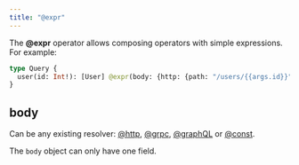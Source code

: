 ```yaml
---
title: "@expr"
---
```


The **@expr** operator allows composing operators with simple expressions. For example:

```graphql showLineNumbers
type Query {
  user(id: Int!): [User] @expr(body: {http: {path: "/users/{{args.id}}"}})
}
```

## body

Can be any existing resolver: [@http](#http), [@grpc](#grpc), [@graphQL](#graphql) or [@const](#const).

The `body` object can only have one field.
